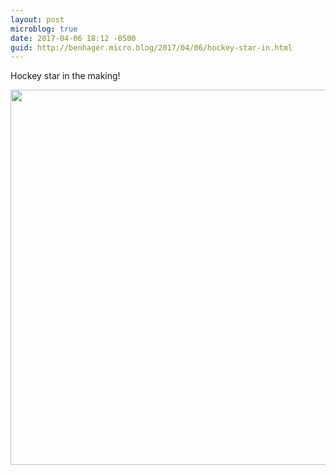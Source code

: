 ```yaml
---
layout: post
microblog: true
date: 2017-04-06 18:12 -0500
guid: http://benhager.micro.blog/2017/04/06/hockey-star-in.html
---
```

Hockey star in the making!

<img src="http://hager.blog/uploads/2017/8f608f025d.jpg" width="600" height="600" />
